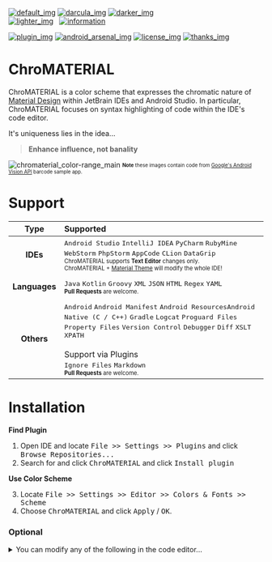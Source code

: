 [![default_img]][readme]
[![darcula_img]][readme] 
[![darker_img]][readme] <br>
[![lighter_img]][readme] &nbsp; 
[![information]][statuses]

[![plugin_img]][plugin_link] 
[![android_arsenal_img]][android_arsenal_link] 
[![license_img]][license_link] 
[![thanks_img]][thanks_link]

<!-- ===================== Content ========================= -->

# ChroMATERIAL
ChroMATERIAL is a color scheme that expresses the chromatic nature of [Material Design][material] within JetBrain IDEs and Android Studio. In particular, ChroMATERIAL focuses on syntax highlighting of code within the IDE's code editor. 

It's uniqueness lies in the idea...

> **Enhance influence, not banality**

![chromaterial_color-range_main][latest_img_normal]
<sub><sup>**Note** these images contain code from [Google's Android Vision API][android-vision] barcode sample app. </sup></sub>

# Support

| Type          | Supported |
| :-----------: | :-------- |
| **IDEs**      | <kbd>Android Studio</kbd> <kbd>IntelliJ IDEA</kbd> <kbd>PyCharm</kbd> <kbd> RubyMine</kbd> <kbd>WebStorm</kbd> <kbd>PhpStorm</kbd> <kbd>AppCode</kbd> <kbd>CLion</kbd> <kbd>DataGrip</kbd> <!-- NOTES --> <br><sub><sup>ChroMATERIAL supports **Text Editor** changes only. <br>ChroMATERIAL + [Material Theme][chris-rm_theme] will modify the whole IDE!</sup></sub> |
|||
| **Languages** | <kbd>Java</kbd> <kbd>Kotlin</kbd> <kbd>Groovy</kbd> <kbd>XML</kbd> <kbd>JSON</kbd> <kbd>HTML</kbd> <kbd>Regex</kbd> <kbd>YAML</kbd> <!-- PLUGINS --><!-- <br><br> Support via Plugins <br> <kbd> ... </kbd> --> <!-- NOTES --> <br><sub><sup>**Pull Requests** are welcome.</sup></sub> |
|||
| **Others**    | <kbd>Android</kbd> <kbd>Android Manifest</kbd> <kbd>Android Resources</kbd><kbd>Android Native (C / C++)</kbd> <kbd>Gradle</kbd> <kbd>Logcat</kbd> <kbd>Proguard Files</kbd> <kbd>Property Files</kbd> <kbd>Version Control</kbd> <kbd>Debugger</kbd> <kbd>Diff</kbd> <kbd>XSLT</kbd> <kbd>XPATH</kbd> <!-- PLUGINS --><br><br> Support via Plugins <br> <kbd>Ignore Files</kbd> <kbd>Markdown</kbd> <!-- NOTES --> <br><sub><sup>**Pull Requests** are welcome.</sup></sub> |

<!-- ========================================================== -->
# Installation

**Find Plugin**
 1. Open IDE and locate <kbd>File >> Settings >> Plugins</kbd> and click <kbd>Browse Repositories...</kbd>
 2. Search for and click <kbd>ChroMATERIAL</kbd> and click <kbd>Install plugin</kbd>

**Use Color Scheme** 

 3. Locate <kbd>File >> Settings >> Editor >> Colors & Fonts >> Scheme</kbd> 
 4. Choose <kbd>ChroMATERIAL</kbd> and click <kbd>Apply</kbd> / <kbd>OK</kbd>.

### Optional

<details>
<summary>You can modify any of the following in the code editor...</summary>

 - **font type** to your preference
 - **syntax highlighting** further to fit your particular tastes.

</details>

 

<!-- ===================== References ========================= -->

<!-- * * images * * -->

<!-- Basic -->
[yes]: https://cloud.githubusercontent.com/assets/8707125/10560554/6e30a660-7549-11e5-95ec-a07b0c049339.png
[no]: https://cloud.githubusercontent.com/assets/8707125/10560555/7263eddc-7549-11e5-8939-bfd2d6141f11.png
[information]: https://cloud.githubusercontent.com/assets/8707125/12080665/ebdfd2a0-b2a4-11e5-9419-53b5c41874d5.png 
               "View meanings"

<!-- Latest Version -->
[latest_img_normal]: https://cloud.githubusercontent.com/assets/8707125/12482832/27668d52-c095-11e5-89e9-01bb67e65aba.PNG

<!-- v1.2 -->
[v1.2_img_normal]: #

<!-- v1.1 -->
[v1.1_img_normal]: https://cloud.githubusercontent.com/assets/8707125/12482832/27668d52-c095-11e5-89e9-01bb67e65aba.PNG

<!-- v1.0 -->
[v1.0_img_normal]: https://cloud.githubusercontent.com/assets/8707125/10559945/814a770c-7536-11e5-99d4-efd4d03ea3f5.PNG
[v1.0_img_range]: https://cloud.githubusercontent.com/assets/8707125/10559946/814af8bc-7536-11e5-8666-102db39305f0.PNG

<!-- * * links * * -->
[material]: http://www.google.co.kr/design/spec/material-design/introduction.html#
[android-vision]: https://github.com/googlesamples/android-vision
[chris-rm]: https://github.com/ChrisRM
[chris-rm_theme]: https://github.com/ChrisRM/material-theme-jetbrains

<!-- * * files * * -->
[jar]: ChroMATERIAL/ChroMATERIAL.jar
[readme]: README.md
[statuses]: documents/STATUS.md

<!-- * * badges * * -->
[plugin_img]: https://img.shields.io/badge/JetBrain_Plugin_Repository-7998-green.svg?style=flat-square
[plugin_link]: https://plugins.jetbrains.com/plugin/7998

[android_arsenal_img]: https://img.shields.io/badge/Android%20Arsenal-3936-green.svg?style=flat-square
[android_arsenal_link]: https://android-arsenal.com/details/1/3936

[license_img]: https://img.shields.io/badge/License-MIT-blue.svg?style=flat-square
[license_link]: LICENSE

[default_img]: https://img.shields.io/badge/Default_Color_Scheme-In_Progress-green.svg?style=flat-square
[darcula_img]: https://img.shields.io/badge/Darcula--compatible_Color_Scheme-In_Progress-green.svg?style=flat-square
[darker_img]: https://img.shields.io/badge/Darker_Color_Scheme-In_Progress-green.svg?style=flat-square
[lighter_img]: https://img.shields.io/badge/Lighter_Color_Scheme-Future-red.svg?style=flat-square

[thanks_img]: https://img.shields.io/badge/Special_Thanks-3-blue.svg?style=flat-square
[thanks_link]: documents/THANKS.md
